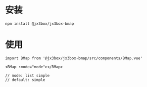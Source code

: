 # 安装

```
npm install @jx3box/jx3box-bmap
```

# 使用

```
import BMap from '@jx3box/jx3box-bmap/src/components/BMap.vue'

<BMap :mode="mode"></BMap>

// mode: list simple
// default: simple
```

